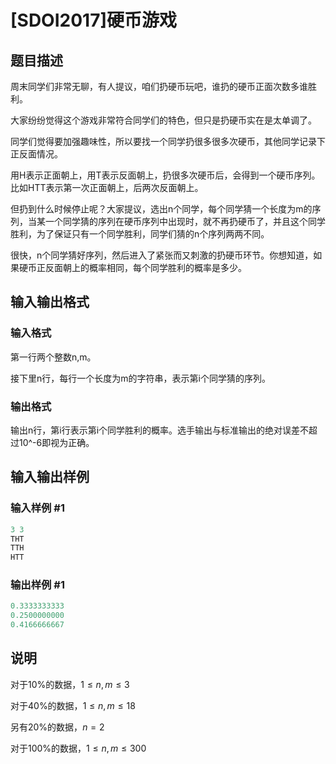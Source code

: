 # [SDOI2017]硬币游戏

## 题目描述

周末同学们非常无聊，有人提议，咱们扔硬币玩吧，谁扔的硬币正面次数多谁胜利。

大家纷纷觉得这个游戏非常符合同学们的特色，但只是扔硬币实在是太单调了。

同学们觉得要加强趣味性，所以要找一个同学扔很多很多次硬币，其他同学记录下正反面情况。

用H表示正面朝上，用T表示反面朝上，扔很多次硬币后，会得到一个硬币序列。比如HTT表示第一次正面朝上，后两次反面朝上。

但扔到什么时候停止呢？大家提议，选出n个同学，每个同学猜一个长度为m的序列，当某一个同学猜的序列在硬币序列中出现时，就不再扔硬币了，并且这个同学胜利，为了保证只有一个同学胜利，同学们猜的n个序列两两不同。

很快，n个同学猜好序列，然后进入了紧张而又刺激的扔硬币环节。你想知道，如果硬币正反面朝上的概率相同，每个同学胜利的概率是多少。

## 输入输出格式

### 输入格式

第一行两个整数n,m。

接下里n行，每行一个长度为m的字符串，表示第i个同学猜的序列。

### 输出格式

输出n行，第i行表示第i个同学胜利的概率。选手输出与标准输出的绝对误差不超过10^-6即视为正确。

## 输入输出样例

### 输入样例 #1

```cpp
3 3
THT
TTH
HTT
```


### 输出样例 #1

```cpp
0.3333333333
0.2500000000
0.4166666667
```


## 说明

对于10%的数据，$1\le n,m\le 3$

对于40%的数据，$1\le n,m\le 18$

另有20%的数据，$n=2$

对于100%的数据，$1\le n,m\le 300$

